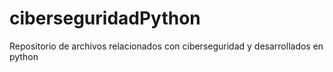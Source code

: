 # ciberseguridadPython
Repositorio de archivos relacionados con ciberseguridad y desarrollados en python
